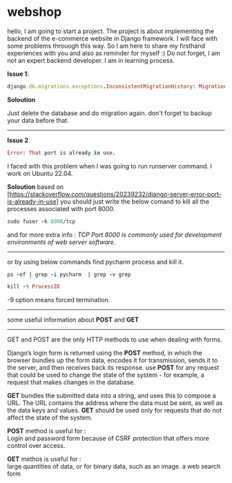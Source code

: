 # webshop

hello, I am going to start a project. The project is about implementing the backend of the e-commerce website in Django framework.
I will face with some problems throuogh this way. So I am here to share my firsthand experiences with you and also as reminder for myself :)
Do not forget, I am not an expert backend developer. I am in learning process.


**Issue 1**:
```ruby
django.db.migrations.exceptions.InconsistentMigrationHistory: Migration admin.0001_initial is applied before its dependency account.0001_initial on database 'default'.
```
**Soloution**

Just delete the database and do migration again.
don't forget to backup your data before that.
_________
**Issue 2**
```ruby
Error: That port is already in use.
```
I faced with this problem when I was going to run runserver command.
I work on Ubuntu 22.04.

**Soloution**
based on [https://stackoverflow.com/questions/20239232/django-server-error-port-is-already-in-use]
you should just write the below comand to kill all the processes associated with port 8000. 
```ruby
sudo fuser -k 8000/tcp
```

and for more extra info : *TCP Port 8000 is commonly used for development environments of web server software.*
___________
or by using below commands find pycharm process and kill it.
```ruby
ps -ef | grep -i pycharm  | grep -v grep
```

```ruby
kill -9 ProcessID
```
-9 option means forced termination.

__________
some useful information about **POST** and **GET**
_____
GET and POST are the only HTTP methods to use when dealing with forms.

Django’s login form is returned using the **POST** method, in which the browser bundles up the form data, encodes it for transmission, sends it to the server, and then receives back its response.
use **POST** for any request that could be used to change the state of the system - for example, a request that makes changes in the database.

**GET** bundles the submitted data into a string, and uses this to compose a URL. The URL contains the address where the data must be sent, as well as the data keys and values. 
**GET** should be used only for requests that do not affect the state of the system.

**POST** method is useful for :  
Login and password form because of CSRF protection that offers more control over access.

**GET** methos is useful for :  
large quantities of data, or for binary data, such as an image.
a web search form



